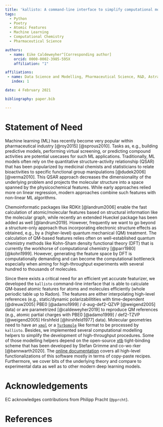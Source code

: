 ```yaml
---
title: 'kallisto: A command-line interface to simplify computational modelling and the generation of atomic features.'
tags:
  - Python
  - Poetry
  - Atomic Features
  - Machine Learning
  - Computational Chemistry
  - Pharmaceutical Science

authors:
  - name: Eike Caldeweyher^[Corresponding author]
    orcid: 0000-0002-3985-595X
    affiliation: "1" 

affiliations:
 - name: Data Science and Modelling, Pharmaceutical Science, R&D, AstraZeneca, Gothenburg, Sweden
   index: 1

date: 4 February 2021

bibliography: paper.bib

---
```


# Statement of Need

Machine learning (ML) has recently become very popular within pharmaceutical industry [@roy2015] [@sprous2010].
Tasks as, e.g., building predictive models, performing virtual screening, or predicting compound activities are potential usecases for such ML applications.
Traditionally, ML models often rely on the quantitative structure-activity relationship (QSAR) that has been popularized by medicinal chemists and statisticians to relate bioactivities to specific functional group manipulations [@dudek2006] [@verma2010].
This QSAR approach decreases the dimensionality of the underlying problem and projects the molecular structure into a space spanned by the physicochemical features.
While early approaches relied more on linear regression, modern approaches combine such features with non-linear ML algorithms.

Chemoinformatic packages like RDKit [@landrum2006] enable the fast calculation of atomic/molecular features based on structural information like the molecular graph, while recently an extended Hueckel package has been added as well [@landrum2019].
However, frequently we want to go beyond a structure-only approach thus incorporating electronic structure effects as obtained, e.g., by a (higher-level) quantum mechanical (QM) treatment.
The calculation of QM-based features relies often on well-established quantum chemistry methods like Kohn-Sham density functional theory (DFT) that is currently the workhorse of computational chemistry [@parr1980] [@kohn1999].
However, generating the feature space by DFT is computationally demanding and can become the computational bottleneck especially when aiming for high-throughput experiments with several hundred to thousands of molecules.

Since there exists a critical need for an efficient yet accurate featurizer, we developed the ``kallisto`` command-line interface that is able to calculate QM-based atomic features for atoms and molecules efficiently (whole periodic table up to Radon).
The features are either interpolating high-level references (e.g., static/dynamic polarizabilitities with time-dependent [@dreuw2005] PBE0 [@adamo1999] / d-aug-def2-QZVP [@weigend2005] data) or are parametrized [@caldeweyher2019] to reproduce QM references (e.g., atomic partial charges with PBE0 [@adamo1999] / def2-TZVP [@weigend2005] Hirshfeld [@hirshfeld1977] data).
Molecular geometries need to have an [``xmol``](https://en.wikipedia.org/wiki/XYZ_file_format) or a [``Turbomole``](https://www.turbomole.org/wp-content/uploads/2019/11/Turbomole_Manual_7-4-1.pdf) like format to be processed by ``kallisto``.
Besides, we implemented several computational modelling helpers to simplify the development of high-throughput procedures.
Some of those modelling helpers depend on the open-source [xtb](https://github.com/grimme-lab/xtb) tight-binding scheme that has been developed by Stefan Grimme and co-wo
rker [@bannwarth2020].
The [online documentation](https://ehjc.gitbook.io/kallisto/) covers all high-level functionalizations of this software mostly in terms of copy-paste recipes.
Furthermore, we cover bits of the underlying theory and compare to experimental data as well as to other modern deep learning models.

# Acknowledgements

EC acknowledges contributions from Philipp Pracht (`@pprcht`).

# References
